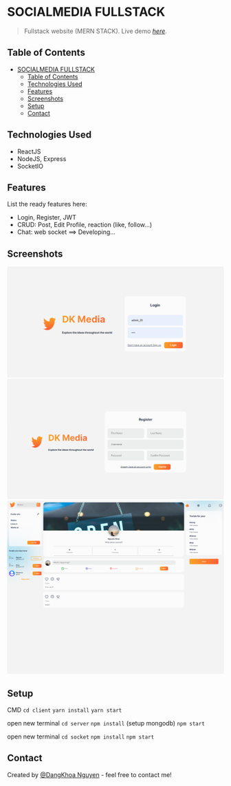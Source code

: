 # SOCIALMEDIA FULLSTACK
> Fullstack website (MERN STACK).
> Live demo [_here_](https://social-media-fullstack.vercel.app/). 

## Table of Contents
- [SOCIALMEDIA FULLSTACK](#socialmedia-fullstack)
  - [Table of Contents](#table-of-contents)
  - [Technologies Used](#technologies-used)
  - [Features](#features)
  - [Screenshots](#screenshots)
  - [Setup](#setup)
  - [Contact](#contact)


## Technologies Used
- ReactJS 
- NodeJS, Express
- SocketIO

## Features
List the ready features here:
- Login, Register, JWT
- CRUD: Post, Edit Profile, reaction (like, follow...)
- Chat: web socket ==> Developing...

## Screenshots
![Login](screenshorts/1.png)
![Register](screenshorts/2.png)
![Register](screenshorts/screencapture-localhost-3000-profile-63df7d9dd5c3066d6eabf7ac-2023-02-08-19_56_20.png)
<!-- If you have screenshots you'd like to share, include them here. -->


## Setup
CMD
`cd client`
`yarn install`
`yarn start`

open new terminal
`cd server`
`npm install` (setup mongodb)
`npm start`

open new terminal
`cd socket`
`npm install`
`npm start`

## Contact
Created by [@DangKhoa Nguyen](https://portfolio-khoa25200.vercel.app/) - feel free to contact me!
